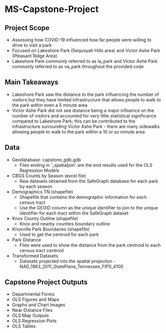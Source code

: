 # MS-Capstone-Project

## Project Scope
- Assessing how COVID-19 influenced how far people were willing to drive to visit a park
- Focused on Lakeshore Park (Sequoyah Hills area) and Victor Ashe Park (Pleasant Ridge Area)
- Lakeshore Park commonly referred to as la_park and Victor Ashe Park commonly referred to as va_park throughout the provided code

## Main Takeaways
- Lakeshore Park saw the distance to the park influencing the number of visitors but they have limited infrastructure that allows people to walk to the park within even a 5 minute area
- Victor Ashe Park did not see distance being a major influence on the number of visitors and accounted for very little statistical significance compared to Lakeshore Park; this can be contributed to the infrastructure surrounding Victor Ashe Park - there are many sidewalks allowing people to walk to the park within a 10 or so minute area

## Data
- Geodatabase: capstone_gdb.gdb
     - Files ending in '_spatialjoin' are the end results used for the OLS Regression Models
- CBGS Counts by Season (excel file)
     - Raw datasets obtained from the SafeGraph database for each park by each season
- Demographics TN (shapefile)
     - Shapefile that contains the demographic information for each census tract
     - Use the GEOID column as the unique identifier to join to the unique identifier for each tract within the SafeGraph dataset
- Knox County Outline (shapefile)  
     - Knox and nearby counties boundary outline
- Knoxville Park Boundaries (shapefile)
    - Used to get the centroid for each park
- Park Distance
    - Files were used to show the distance from the park centroid to each census tract centroid
- Transformed Datasets
    - Datasets projected into the spatial projection - NAD_1983_2011_StatePlane_Tennessee_FIPS_4100

## Capstone Project Outputs
- Departmental Forms
- OLS Figures and Maps
- Graphs and Chart Images
- Near Distance Files
- OLS Map Outputs 
- OLS Regression Plots 
- OLS Tables
